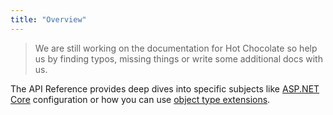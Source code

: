 ```yaml
---
title: "Overview"
---
```


> We are still working on the documentation for Hot Chocolate so help us by finding typos, missing things or write some additional docs with us.

The API Reference provides deep dives into specific subjects like [ASP.NET Core](aspnetcore) configuration or how you can use [object type extensions](object-type).
